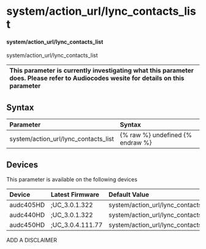 ﻿---
description: system/action_url/lync_contacts_list
search: false
---

# system/action_url/lync_contacts_list

#### system/action_url/lync_contacts_list

system/action_url/lync_contacts_list


| This parameter is currently investigating what this parameter does. Please refer to Audiocodes wesite for details on this parameter | 
| :--- |

## Syntax
| Parameter | Syntax |
| :--- | :--- |
|system/action_url/lync_contacts_list | {% raw %} undefined {% endraw %}|

## Devices
This parameter is available on the following devices

| Device | Latest Firmware | Default Value |
|:---|:---|:---|
| audc405HD | ;UC_3.0.1.322 | system/action_url/lync_contacts_list= 
| audc440HD | ;UC_3.0.1.322 | system/action_url/lync_contacts_list= 
| audc450HD | ;UC_3.0.4.111.77 | system/action_url/lync_contacts_list= 

ADD A DISCLAIMER
